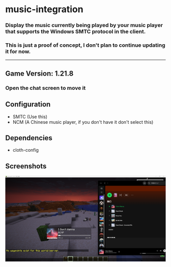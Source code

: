 # music-integration

### Display the music currently being played by your music player that supports the Windows SMTC protocol in the client.

### This is just a proof of concept, I don't plan to continue updating it for now.

___

## Game Version: 1.21.8

### Open the chat screen to move it
## Configuration

- SMTC (Use this)
- NCM (A Chinese music player, if you don't have it don't select this)

## Dependencies
- cloth-config

## Screenshots

![img.png](img.png)